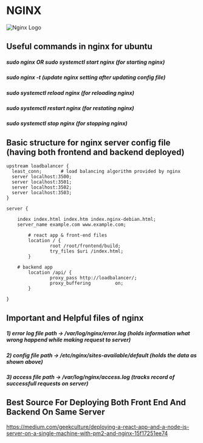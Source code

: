 # NGINX

![Nginx Logo](https://miro.medium.com/max/1400/1*z7-lgU_f9u7IXzuMa9Cebw.png)

## Useful commands in nginx for ubuntu

##### sudo nginx OR sudo systemctl start nginx  (for starting nginx)
##### sudo nginx -t (update nginx setting after updating config file)
##### sudo systemctl reload nginx (for reloading nginx)
##### sudo systemctl restart nginx (for restating nginx)
##### sudo systemctl stop nginx (for stopping nginx)

## Basic structure for nginx server config file (having both frontend and backend deployed)

```
upstream loadbalancer {
  least_conn;		# load balancing algorithm provided by nginx
  server localhost:3500;
  server localhost:3501;
  server localhost:3502;
  server localhost:3503;
}

server {

	index index.html index.htm index.nginx-debian.html;
	server_name example.com www.example.com;

        # react app & front-end files
        location / {
                root /root/frontend/build;
                try_files $uri /index.html;
        }
	
	# backend app
        location /api/ {
                proxy_pass http://loadbalancer/;
                proxy_buffering         on;
        }

}
```

## Important and Helpful files of nginx
##### 1) error log file path ->  /var/log/nginx/error.log (holds information what wrong happend while making request to server)
##### 2) config file path ->  /etc/nginx/sites-available/default (holds the data as shown above)
##### 3) access file path -> /var/log/nginx/access.log (tracks record of successfull requests on server)

## Best Source For Deploying Both Front End And Backend On Same Server
https://medium.com/geekculture/deploying-a-react-app-and-a-node-js-server-on-a-single-machine-with-pm2-and-nginx-15f17251ee74



